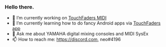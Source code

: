 ### Hello there.

- 🔭 I’m currently working on [TouchFaders MIDI](https://github.com/theonlytechnohead/TouchFaders_MIDI)
- 🌱 I’m currently learning how to do fancy Android apps via [TouchFaders app](https://github.com/theonlytechnohead/TouchFaders_APP)
- 💬 Ask me about YAMAHA digital mixing consoles and MIDI SysEx
- 📫 How to reach me: https://discord.com, neo#4196
